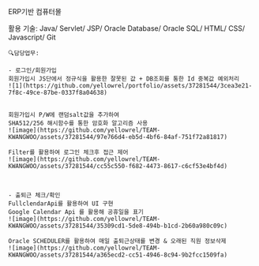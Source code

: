 ERP기반 컴퓨터몰

활용 기술:
Java/ Servlet/ JSP/ Oracle Database/ Oracle SQL/ HTML/ CSS/ Javascript/ Git


    🔍담당업무: 
    
    - 로그인/회원가입
    회원가입시 JS단에서 정규식을 활용한 잘못된 값 + DB조회를 통한 Id 중복값 예외처리
    ![1](https://github.com/yellowrel/portfolio/assets/37281544/3cea3e21-7f8c-49ce-87be-0337f8a04638)


    회원가입시 P/W에 랜덤salt값을 추가하여 
    SHA512/256 해시함수를 통한 암호화 알고리즘 사용
    ![image](https://github.com/yellowrel/TEAM-KWANGWOO/assets/37281544/97e766d4-eb5d-4bf6-84af-751f72a81817)
    
    Filter를 활용하여 로그인 체크후 접근 제어
    ![image](https://github.com/yellowrel/TEAM-KWANGWOO/assets/37281544/cc55c550-f682-4473-8617-c6cf53e4bf4d)


    
    - 출퇴근 체크/확인
    FullclendarApi를 활용하여 UI 구현
    Google Calendar Api 를 활용해 공휴일을 표기
    ![image](https://github.com/yellowrel/TEAM-KWANGWOO/assets/37281544/35309cd1-5de8-494b-b1cd-2b60a980c09c)

    Oracle SCHEDULER를 활용하여 매일 출퇴근상태를 변경 & 오래된 직원 정보삭제
    ![image](https://github.com/yellowrel/TEAM-KWANGWOO/assets/37281544/a365ecd2-cc51-4946-8c94-9b2fcc1509fa)
    
